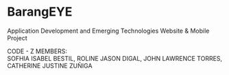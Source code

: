 # BarangEYE
Application Development and Emerging Technologies 
Website &amp; Mobile Project

CODE - Z
  MEMBERS: <br>
    SOFHIA ISABEL BESTIL, 
    ROLINE JASON DIGAL, 
    JOHN LAWRENCE TORRES, 
    CATHERINE JUSTINE ZUÑIGA

